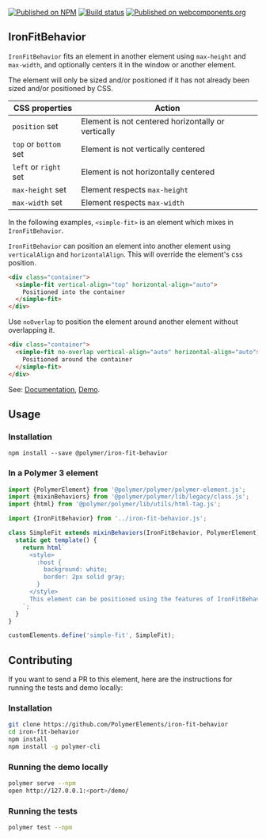 [![Published on NPM](https://img.shields.io/npm/v/@polymer/iron-fit-behavior.svg)](https://www.npmjs.com/package/@polymer/iron-fit-behavior)
[![Build status](https://travis-ci.org/PolymerElements/iron-fit-behavior.svg?branch=master)](https://travis-ci.org/PolymerElements/iron-fit-behavior)
[![Published on webcomponents.org](https://img.shields.io/badge/webcomponents.org-published-blue.svg)](https://webcomponents.org/element/@polymer/iron-fit-behavior)

## IronFitBehavior

`IronFitBehavior` fits an element in another element using `max-height` and
`max-width`, and optionally centers it in the window or another element.

The element will only be sized and/or positioned if it has not already been
sized and/or positioned by CSS.

| CSS properties | Action |
| --- | --- |
| `position` set | Element is not centered horizontally or vertically |
| `top` or `bottom` set | Element is not vertically centered |
| `left` or `right` set | Element is not horizontally centered |
| `max-height` set | Element respects `max-height` |
| `max-width` set | Element respects `max-width` |

In the following examples, `<simple-fit>` is an element which mixes in
`IronFitBehavior`.

`IronFitBehavior` can position an element into another element using
`verticalAlign` and `horizontalAlign`. This will override the element's css
position.

```html
<div class="container">
  <simple-fit vertical-align="top" horizontal-align="auto">
    Positioned into the container
  </simple-fit>
</div>
```

Use `noOverlap` to position the element around another element without
overlapping it.

```html
<div class="container">
  <simple-fit no-overlap vertical-align="auto" horizontal-align="auto">
    Positioned around the container
  </simple-fit>
</div>
```

See: [Documentation](https://www.webcomponents.org/element/@polymer/iron-fit-behavior),
 [Demo](https://www.webcomponents.org/element/@polymer/iron-fit-behavior/demo/demo/index.html).

## Usage

### Installation

```
npm install --save @polymer/iron-fit-behavior
```

### In a Polymer 3 element

```js
import {PolymerElement} from '@polymer/polymer/polymer-element.js';
import {mixinBehaviors} from '@polymer/polymer/lib/legacy/class.js';
import {html} from '@polymer/polymer/lib/utils/html-tag.js';

import {IronFitBehavior} from '../iron-fit-behavior.js';

class SimpleFit extends mixinBehaviors(IronFitBehavior, PolymerElement) {
  static get template() {
    return html`
      <style>
        :host {
          background: white;
          border: 2px solid gray;
        }
      </style>
      This element can be positioned using the features of IronFitBehavior.
    `;
  }
}

customElements.define('simple-fit', SimpleFit);
```

## Contributing

If you want to send a PR to this element, here are the instructions for running
the tests and demo locally:

### Installation

```sh
git clone https://github.com/PolymerElements/iron-fit-behavior
cd iron-fit-behavior
npm install
npm install -g polymer-cli
```

### Running the demo locally

```sh
polymer serve --npm
open http://127.0.0.1:<port>/demo/
```

### Running the tests

```sh
polymer test --npm
```
